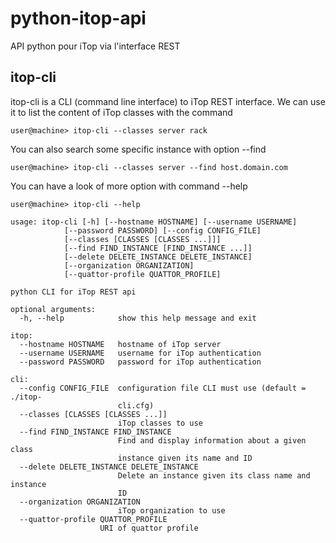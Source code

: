 # python-itop-api
API python pour iTop via l'interface REST

## itop-cli
itop-cli is a CLI (command line interface) to iTop REST interface. We can use it to list the content
of iTop classes with the command

    user@machine> itop-cli --classes server rack
   
You can also search some specific instance with option --find

    user@machine> itop-cli --classes server --find host.domain.com
    
You can have a look of more option with command --help

    user@machine> itop-cli --help
    
    usage: itop-cli [-h] [--hostname HOSTNAME] [--username USERNAME]
                [--password PASSWORD] [--config CONFIG_FILE]
                [--classes [CLASSES [CLASSES ...]]]
                [--find FIND_INSTANCE [FIND_INSTANCE ...]]
                [--delete DELETE_INSTANCE DELETE_INSTANCE]
                [--organization ORGANIZATION]
                [--quattor-profile QUATTOR_PROFILE]

    python CLI for iTop REST api
    
    optional arguments:
      -h, --help            show this help message and exit
    
    itop:
      --hostname HOSTNAME   hostname of iTop server
      --username USERNAME   username for iTop authentication
      --password PASSWORD   password for iTop authentication
    
    cli:
      --config CONFIG_FILE  configuration file CLI must use (default = ./itop-
                            cli.cfg)
      --classes [CLASSES [CLASSES ...]]
                            iTop classes to use
      --find FIND_INSTANCE FIND_INSTANCE
                            Find and display information about a given class
                            instance given its name and ID
      --delete DELETE_INSTANCE DELETE_INSTANCE
                            Delete an instance given its class name and instance
                            ID
      --organization ORGANIZATION
                            iTop organization to use
      --quattor-profile QUATTOR_PROFILE
                        URI of quattor profile